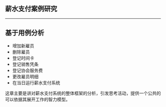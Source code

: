 ## 薪水支付案例研究

---  

## 基于用例分析

- 增加新雇员
- 删除雇员
- 登记时间卡
- 登记销售凭条
- 登记协会服务费
- 更改雇员明细
- 在当日运行薪水支付系统

这章主要是讲对薪水支付系统的整体框架的分析，引发思考活动，提供一个公共的可以依据其展开工作的智力模型。


